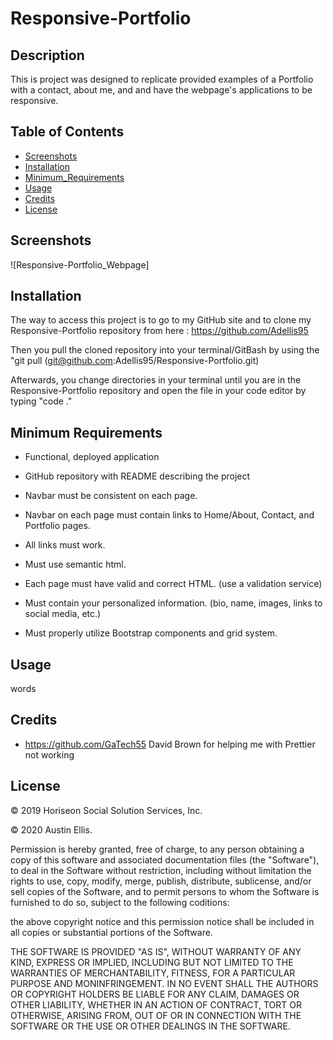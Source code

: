 # Responsive-Portfolio

## Description

This is project was designed to replicate provided examples of a Portfolio with a contact, about me, and and have the webpage's applications to be responsive.

## Table of Contents

- [Screenshots](#screenshots)
- [Installation](#installation)
- [Minimum_Requirements](#minimum_requirements)
- [Usage](#usage)
- [Credits](#credits)
- [License](#license)

## Screenshots

![Responsive-Portfolio_Webpage]

## Installation

The way to access this project is to go to my GitHub site and to clone my Responsive-Portfolio repository from here : https://github.com/Adellis95

Then you pull the cloned repository into your terminal/GitBash by using the "git pull (git@github.com:Adellis95/Responsive-Portfolio.git)

Afterwards, you change directories in your terminal until you are in the Responsive-Portfolio repository and open the file in your code editor by typing "code ."

## Minimum Requirements

- Functional, deployed application

- GitHub repository with README describing the project

- Navbar must be consistent on each page.

- Navbar on each page must contain links to Home/About, Contact, and Portfolio pages.

- All links must work.

- Must use semantic html.

- Each page must have valid and correct HTML. (use a validation service)

- Must contain your personalized information. (bio, name, images, links to social media, etc.)

- Must properly utilize Bootstrap components and grid system.

## Usage

words

## Credits

- https://github.com/GaTech55 David Brown for helping me with Prettier not working

## License

© 2019 Horiseon Social Solution Services, Inc.

© 2020 Austin Ellis.

Permission is hereby granted, free of charge, to any person obtaining a copy of this software and associated documentation files (the "Software"), to deal in the Software without restriction, including without limitation the rights to use, copy, modify, merge, publish, distribute, sublicense, and/or sell copies of the Software, and to permit persons to whom the Software is furnished to do so, subject to the following coditions:

the above copyright notice and this permission notice shall be included in all copies or substantial portions of the Software.

THE SOFTWARE IS PROVIDED "AS IS", WITHOUT WARRANTY OF ANY KIND, EXPRESS OR IMPLIED, INCLUDING BUT NOT LIMITED TO THE WARRANTIES OF MERCHANTABILITY, FITNESS, FOR A PARTICULAR PURPOSE AND MONINFRINGEMENT. IN NO EVENT SHALL THE AUTHORS OR COPYRIGHT HOLDERS BE LIABLE FOR ANY CLAIM, DAMAGES OR OTHER LIABILITY, WHETHER IN AN ACTION OF CONTRACT, TORT OR OTHERWISE, ARISING FROM, OUT OF OR IN CONNECTION WITH THE SOFTWARE OR THE USE OR OTHER DEALINGS IN THE SOFTWARE.
